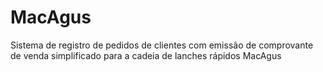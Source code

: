# MacAgus
Sistema de registro de pedidos de clientes com emissão de comprovante de venda simplificado para a cadeia de lanches rápidos MacAgus

